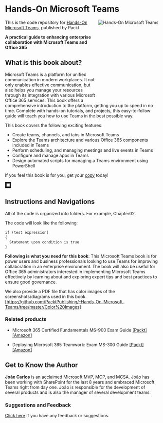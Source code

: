 # Hands-On Microsoft Teams

<a href="https://www.packtpub.com/business-other/hands-on-microsoft-teams?utm_source=github&utm_medium=repository&utm_campaign=9781839213984"><img src="https://www.packtpub.com/media/catalog/product/cache/e4d64343b1bc593f1c5348fe05efa4a6/9/7/9781839213984-original.jpeg" alt="Hands-On Microsoft Teams" height="256px" align="right"></a>

This is the code repository for [Hands-On Microsoft Teams](https://www.packtpub.com/business-other/hands-on-microsoft-teams?utm_source=github&utm_medium=repository&utm_campaign=9781839213984), published by Packt.

**A practical guide to enhancing enterprise collaboration with Microsoft Teams and Office 365**

## What is this book about?
Microsoft Teams is a platform for unified communication in modern workplaces. It not only enables effective communication, but also helps you manage your resources through its integration with various Microsoft Office 365 services. This book offers a comprehensive introduction to the platform, getting you up to speed in no time. Complete with hands-on tutorials, and projects, this easy-to-follow guide will teach you how to use Teams in the best possible way.

This book covers the following exciting features: 
* Create teams, channels, and tabs in Microsoft Teams
* Explore the Teams architecture and various Office 365 components included in Teams
* Perform scheduling, and managing meetings and live events in Teams
* Configure and manage apps in Teams
* Design automated scripts for managing a Teams environment using PowerShell

If you feel this book is for you, get your [copy](https://www.amazon.com/dp/1839213981) today!

<a href="https://www.packtpub.com/?utm_source=github&utm_medium=banner&utm_campaign=GitHubBanner"><img src="https://raw.githubusercontent.com/PacktPublishing/GitHub/master/GitHub.png" alt="https://www.packtpub.com/" border="5" /></a>

## Instructions and Navigations
All of the code is organized into folders. For example, Chapter02.

The code will look like the following:
```
if (test expression)
{
  Statement upon condition is true
}
```

**Following is what you need for this book:**
This Microsoft Teams book is for power users and business professionals looking to use Teams for improving collaboration in an enterprise environment. The book will also be useful for Office 365 administrators interested in implementing Microsoft Teams effectively by learning about and exploring expert tips and best practices to ensure good governance.

We also provide a PDF file that has color images of the screenshots/diagrams used in this book. [https://github.com/PacktPublishing/-Hands-On-Microsoft-Teams/tree/master/Color%20Images]

### Related products <Other books you may enjoy>
* Microsoft 365 Certified Fundamentals MS-900 Exam Guide [[Packt]](https://www.packtpub.com/cloud-networking/microsoft-365-certified-fundamentals-exam-ms-900-guide?utm_source=github&utm_medium=repository&utm_campaign=9781838982171) [[Amazon]](https://www.amazon.com/dp/1838982175)

* Deploying Microsoft 365 Teamwork: Exam MS-300 Guide [[Packt]](https://www.packtpub.com/cloud-networking/deploying-microsoft-365-teamwork-exam-ms-300-guide?utm_source=github&utm_medium=repository&utm_campaign=9781838987732) [[Amazon]](https://www.amazon.com/dp/1838987738)

## Get to Know the Author
**João Carlos**
is an acclaimed Microsoft MVP, MCP, and MCSA. João has been working with SharePoint for the last 8 years and embraced Microsoft Teams right from day one. João is responsible for the development of several products and is also the manager of several development teams.

### Suggestions and Feedback
[Click here](https://docs.google.com/forms/d/e/1FAIpQLSdy7dATC6QmEL81FIUuymZ0Wy9vH1jHkvpY57OiMeKGqib_Ow/viewform) if you have any feedback or suggestions.
